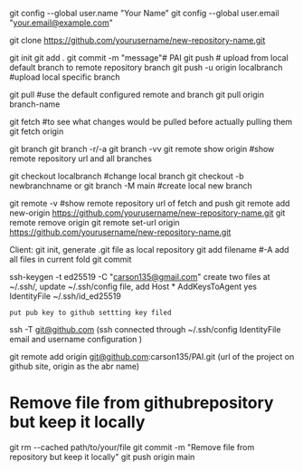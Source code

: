 git config --global user.name "Your Name"
git config --global user.email "your.email@example.com"

git clone https://github.com/yourusername/new-repository-name.git

git init
git add .
git commit -m "message"# PAI
git push # upload from local default branch to remote repository branch
git push -u origin localbranch #upload local specific branch

git pull #use the default configured remote and branch
git pull origin branch-name

git fetch #to see what changes would be pulled before actually pulling them
git fetch origin

git branch
git branch -r/-a
git branch -vv
git remote show origin  #show remote repository url and all branches

git checkout localbranch #change local branch
git checkout -b newbranchname or git branch -M main #create local new branch 

git remote -v #show remote repository url of fetch and push
git remote add new-origin https://github.com/yourusername/new-repository-name.git
git remote remove origin
git remote set-url origin https://github.com/yourusername/new-repository-name.git

Client:
git init, generate .git file as local repository
git add filename #-A add all files in current fold
git commit

ssh-keygen -t ed25519 -C "carson135@gmail.com"
    create two files at ~/.ssh/, 
    update ~/.ssh/config file, add 
      Host *
        AddKeysToAgent yes
        IdentityFile ~/.ssh/id_ed25519
        
    put pub key to github settting key filed
 
 ssh -T git@github.com  (ssh connected through ~/.ssh/config IdentityFile email and username configuration )

git remote add origin git@github.com:carson135/PAI.git (url of the project on github site, origin as the abr name)

# Remove file from githubrepository but keep it locally
git rm --cached path/to/your/file
git commit -m "Remove file from repository but keep it locally"
git push origin main
